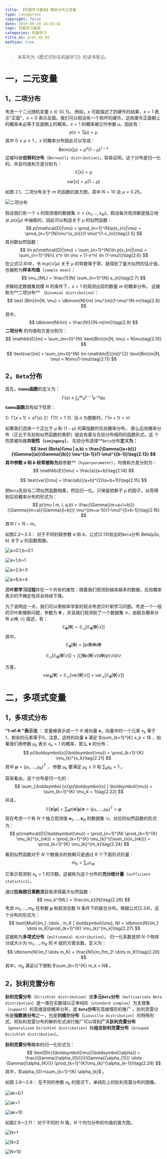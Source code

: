 ```yaml
---
title: 【机器学习基础】概率分布之变量
type: categories
copyright: false
date: 2019-09-29 14:26:42
tags: 机器学习基础
categories: 机器学习
title_en: prml_02_01
mathjax: true
---
```



> 本系列为《模式识别与机器学习》的读书笔记。

# 一，二元变量

## 1，二项分布

考虑⼀个⼆元随机变量 $x \in \{0, 1\}$。 例如，$x$ 可能描述了扔硬币的结果，$x = 1$ 表⽰“正⾯”，$x = 0$ 表⽰反⾯。我们可以假设有⼀个损坏的硬币，这枚硬币正⾯朝上的概率未必等于反⾯朝上的概率。$x = 1$ 的概率被记作参数 $\mu$，因此有：
$$
p(x=1|\mu) = \mu\tag{2.1}
$$
其中 $0\le \mu\le 1$ 。$x$ 的概率分布因此可以写成：
$$
\text {Bern}(x|\mu) = \mu^{x}(1-\mu)^{1-x}\tag{2.2}
$$
这被叫做**伯努利分布**（`Bernoulli distribution`）。容易证明，这个分布是归⼀化的，并且均值和⽅差分别为：
$$
\mathbb{E}[x] = \mu\tag{2.3}
$$

$$
\text{var}[x] = \mu(1-\mu)\tag{2.4}
$$

如图 2.1，⼆项分布关于 $m$ 的函数的直⽅图，其中 $N = 10$ 且 $\mu = 0.25$。

![⼆项分布](/images/prml_20190919231340.png)

假设我们有⼀个 $x$ 的观测值的数据集 $\mathcal{D} = \{x_1 ,\dots, x_N\}$。假设每次观测都是独⽴地从 $p(x | \mu)$ 中抽取的，因此可以构造关于 $\mu$ 的似然函数：
$$
p(\mathcal{D}|\mu) = \prod_{n=1}^{N}p(x_{n}|\mu) = \prod_{n=1}^{N}\mu^{x_{n}}(1-\mu)^{1-x_{n}}\tag{2.5}
$$
其对数似然函数：
$$
\ln p(\mathcal{D}|\mu) = \sum_{n=1}^{N}\ln p(x_{n}|\mu) = \sum_{n=1}^{N}\{ x^n \ln \mu + (1-x^n) \ln (1-\mu)\}\tag{2.6}
$$
在公式(2.6)中，令 $\ln p(\mathcal{D}|\mu)$ 关于 $\mu$ 的导数等于零，就得到了最⼤似然的估计值，也被称为**样本均值**（`sample mean`）：
$$
\mu_{ML} = \frac{1}{N} \sum_{n=1}^{N} x_{n}\tag{2.7}
$$
求解给定数据集规模 $N$ 的条件下，$x = 1$ 的观测出现的数量 $m$ 的概率分布。 这被称为**⼆项分布** （`binomial distribution`）：
$$
\text {Bin}(m|N, \mu) = \dbinom{N}{m} \mu^{m}(1-\mu)^{N-m}\tag{2.8}
$$
其中，
$$
\dbinom{N}{m} = \frac{N!}{(N-m)!m!}\tag{2.9}
$$
**二项分布** 的均值和⽅差分别为：
$$
\mathbb{E}[m] = \sum_{m=0}^{N} \text{Bin}(m|N, \mu) = N\mu\tag{2.10}
$$

$$
\text{var}[m] = \sum_{m=0}^{N} (m-\mathbb{E}[m])^{2} \text{Bin}(m|N, \mu) = N\mu(1-\mu)\tag{2.11}
$$

## 2，`Beta`分布

首先，**`Gamma`函数**的定义为：
$$
\Gamma(x) \equiv \int_{0}^{\infty} u^{x-1} e^{-u} \mathrm{d} u\tag{2.12}
$$
**`Gamma`函数**具有如下性质：

1）$\Gamma(x+1) = x \Gamma(x)$
2）$\Gamma(1)=1$
3）当 $n$ 为整数时，$\Gamma(n+1) = n!$

如果我们选择⼀个正⽐于 $\mu$ 和 $(1 − \mu)$ 的幂指数的先验概率分布， 那么后验概率分布（正⽐于先验和似然函数的乘积）就会有着与先验分布相同的函数形式。这 个性质被叫做**共轭性（`conjugacy`）**。
先验分布选择**`Beta`分布**定义为：
$$
\text {Beta}(\mu | a,b) = \frac{\Gamma{(a+b)}}{\Gamma{(a)}\Gamma{(b)}} \mu^{(a-1)}(1-\mu)^{(b-1)}\tag{2.13}
$$
其中参数 $a$ 和 $b$ 经常被称为**超参数**（`hyperparameter`），均值和⽅差分别为：
$$
\mathbb{E}[\mu] = \frac{a}{a+b}\tag{2.14}
$$

$$
\text{var}[\mu] = \frac{ab}{(a+b)^{2}(a+b+1)}\tag{2.15}
$$

把`Beta`先验与⼆项似然函数相乘，然后归⼀化。只保留依赖于 $\mu$ 的因⼦，从而得到后验概率分布的形式为：
$$
p(\mu | m, l, a,b) = \frac{\Gamma{(m+a+l+b)}}{\Gamma{(m+a)}\Gamma{(l+b)}} \mu^{(m+a-1)}(1-\mu)^{(l+b-1)}\tag{2.16}
$$
其中 $l = N − m$。

如图2.2～2.5： 对于不同的超参数 $a$ 和 $b$，公式(2.13)给出的`Beta`分布 $\text{Beta}(\mu | a, b)$ 关于 $\mu$ 的函数图像。

![a=0.1,b=0.1](/images/prml_20190920095614.png)

![a=1,b=1](/images/prml_20190920095624.png)

![a=2,b=3](/images/prml_20190920095635.png)

![a=8,b=4](/images/prml_20190920095646.png)

**贝叶斯学习过程**存在⼀个共有的属性：随着我们观测到越来越多的数据，后验概率表⽰的不确定性将会持续下降。

为了说明这⼀点，我们可以⽤频率学家的观点考虑贝叶斯学习问题。考虑⼀个⼀般的贝叶斯推断问题，参数为 $\boldsymbol {\theta}$ ，并且我们观测到了⼀个数据集 $\mathcal{D}$，由联合概率分布 $p(\boldsymbol {\theta}, \mathcal{D})$ 描述，有：
$$
\mathbb{E}_{\boldsymbol {\theta}}[\boldsymbol {\theta}] = \mathbb{E}_{\mathcal{D}}[\mathbb{E}_{\boldsymbol {\theta}}[\boldsymbol {\theta}|\mathcal{D}]]\tag{2.17}
$$
其中，
$$
\mathbb{E}_{\boldsymbol {\theta}}[\boldsymbol {\theta}] = \int p(\boldsymbol {\theta}) \boldsymbol {\theta} \mathrm{d} \boldsymbol {\theta}\tag{2.18}
$$

$$
\mathbb{E}_{\mathcal{D}}[\mathbb{E}_{\boldsymbol {\theta}}[\boldsymbol {\theta}|\mathcal{D}]] = \int \left \{ \int \boldsymbol {\theta}p(\boldsymbol {\theta}|\mathcal{D}) \mathrm{d} \boldsymbol {\theta} \right \} p(\mathcal{D})\mathrm{d} \mathcal{D}\tag{2.19}
$$

方差，
$$
\text{var}_{\boldsymbol {\theta}}[\boldsymbol {\theta}] = \mathbb{E}_{\mathcal{D}}[\text{var}[\boldsymbol {\theta}|\mathcal{D}]] + \text{var}_{\mathcal{D}} [\mathbb{E}_{\boldsymbol {\theta}}[\boldsymbol {\theta}|\mathcal{D}]]\tag{2.20}
$$

# 二，多项式变量

## 1，多项式分布

**“1-of-K ”表⽰法** ： 变量被表⽰成⼀个 $K$ 维向量 $\boldsymbol{x}$，向量中的⼀个元素 $x_k$ 等于1，剩余的元素等于0。注意，这样的向量 $\boldsymbol{x}$ 满足 $\sum_{k=1}^{K} x_k = 1$ ，如果我们⽤参数 $\mu_k$ 表⽰ $x_k = 1$ 的概率，那么 $\boldsymbol{x}$ 的分布：
$$
p(\boldsymbol{x}|\boldsymbol{\mu}) = \prod_{k=1}^{K} \mu_{k}^{x_k}\tag{2.21}
$$
其中 $\boldsymbol{\mu} = (\mu_1 ,\dots, \mu_K)^T$ ， 参数 $\mu_k$ 要满⾜ $\mu_k \ge 0$ 和 $\sum_{k} \mu_k = 1$ 。

容易看出，这个分布是归⼀化的：
$$
\sum_{\boldsymbol {x}}p(\boldsymbol{x} | \boldsymbol{\mu}) = \sum_{k=1}^{K} \mu_k = 1\tag{2.22}
$$
并且，
$$
\mathbb{E}[\boldsymbol{x}|\boldsymbol{\mu}] = \sum_{\boldsymbol {x}}p(\boldsymbol{x} | \boldsymbol{\mu}) \boldsymbol{x} = (\mu_1 ,\dots, \mu_K)^T = \boldsymbol {\mu}\tag{2.23}
$$
现在考虑⼀个有 $N$ 个独⽴观测值 $\boldsymbol {x}_1 ,\dots, \boldsymbol {x}_N$ 的数据集 $\mathcal{D}$。对应的似然函数的形式为：
$$
p(\mathcal{D}|\boldsymbol{\mu}) = \prod_{n=1}^{N} \prod_{k=1}^{K} \mu_{k}^{x_{nk}} = \prod_{k=1}^{K} \mu_{k}^{(\sum_{n}x_{nk})} = \prod_{k=1}^{K} \mu_{k}^{m_k}\tag{2.24}
$$

看到似然函数对于 $N$ 个数据点的依赖只是通过 $K$ 个下⾯形式的量：
$$
m_k = \sum_{n}x_{nk}\tag{2.25}
$$


它表⽰观测到 $x_k = 1$ 的次数。这被称为这个分布的**充分统计量**（`sufficient statistics`）。

通过**拉格朗⽇乘数法**容易求得最大似然函数：
$$
\mu_k^{ML} = \frac{m_k}{N}\tag{2.26}
$$
考虑 $m_1 ,\dots , m_K$ 在参数 $\boldsymbol{\mu}$ 和观测总数 $N$ 条件下的联合分布。根据公式(2.24)，这个分布的形式为：
$$
\text{Mult}(m_1 ,\dots , m_K | \boldsymbol{\mu}, N) = \dbinom{N}{m_1 \dots  m_K}\prod_{k=1}^{K} \mu_{k}^{m_k}\tag{2.27}
$$
这被称为**多项式分布**（`multinomial distribution`）。 归⼀化系数是把 $N$ 个物体分成⼤⼩为 $m_1 ,\dots , m_K$ 的 $K$ 组的⽅案总数，定义为：
$$
\dbinom{N}{m_1 \dots  m_K} = \frac{N!}{m_1!m_2! \dots m_K!}\tag{2.28}
$$
其中，$m_k$ 满足以下限制 $\sum_{k=1}^{K} m_k = N$ 。

## 2，狄利克雷分布

**狄利克雷分布**（`Dirichlet distribution`）或**多元`Beta`分布**（`multivariate Beta distribution`）是一类在实数域以正单纯形（`standard simplex`）为支撑集（`support`）的高维连续概率分布，是 **`Beta`分布**在高维情形的推广  。狄利克雷分布是**指数族分布**之一，也是**刘维尔分布**（`Liouville distribution`）的特殊形式，将狄利克雷分布的解析形式进行推广可以得到**广义狄利克雷分布**（`generalized Dirichlet distribution`）和**组合狄利克雷分布**（`Grouped Dirichlet distribution`）。

**狄利克雷分布**概率的归⼀化形式为：
$$
\text{Dir}(\boldsymbol{\mu}|\boldsymbol{\alpha}) = \frac{\Gamma{(\alpha_{0})}}{\Gamma{(\alpha_{1})} \dots \Gamma{(\alpha_{K})}} \prod_{k=1}^{K}\mu_{k}^{\alpha_{k-1}}\tag{2.29}
$$
其中，$\alpha_{0}=\sum_{k=1}^{K} \alpha_{k}$ 。

如图 2.6～2.8： 在不同的参数 $\alpha_{k}$ 的情况下，单纯形上的狄利克雷分布的图像。

![ak=0.1](/images/prml_20190920160005.png)

![ak=1](/images/prml_20190920160012.png)

![ak=10](/images/prml_20190920160020.png)

如图2.9～2.11： 对于不同的 $N$ 值，$N$ 个均匀分布的均值的直⽅图。

![N=1](/images/prml_20190920160607.png)

![N=2](/images/prml_20190920160615.png)

![N=10](/images/prml_20190920160621.png)
